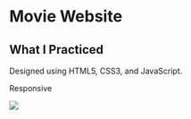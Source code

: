 # Movie Website

<h2>What I Practiced</h2>

Designed using HTML5, CSS3, and JavaScript.

Responsive

![](screen.gif)
